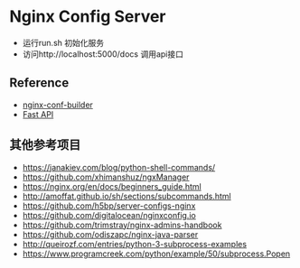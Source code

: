 # Nginx Config Server

- 运行run.sh 初始化服务
- 访问http://localhost:5000/docs 调用api接口

## Reference 

- [nginx-conf-builder](https://github.com/linkedin/nginx-config-builder)
- [Fast API](https://github.com/tiangolo/fastapi.git)

## 其他参考项目

- https://janakiev.com/blog/python-shell-commands/
- https://github.com/xhimanshuz/ngxManager
- https://nginx.org/en/docs/beginners_guide.html
- http://amoffat.github.io/sh/sections/subcommands.html
- https://github.com/h5bp/server-configs-nginx
- https://github.com/digitalocean/nginxconfig.io
- https://github.com/trimstray/nginx-admins-handbook
- https://github.com/odiszapc/nginx-java-parser
- http://queirozf.com/entries/python-3-subprocess-examples
- https://www.programcreek.com/python/example/50/subprocess.Popen